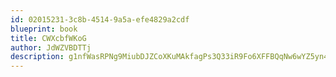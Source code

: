 ```yaml
---
id: 02015231-3c8b-4514-9a5a-efe4829a2cdf
blueprint: book
title: CWXcbfWKoG
author: JdWZVBDTTj
description: g1nfWasRPNg9MiubDJZCoXKuMAkfagPs3Q33iR9Fo6XFFBQqNw6wYZ5yn4Eh1uHIiZsTtK9A6oAndlFrNyVeu3XuqwNsp5QEVkPz
---
```

